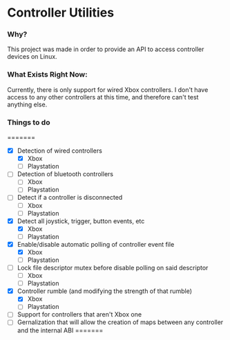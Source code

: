 # Controller Utilities

### Why?
This project was made in order to provide an API to access controller devices on Linux. 

### What Exists Right Now:
Currently, there is only support for wired Xbox controllers. I don't have access to any other controllers 
at this time, and therefore can't test anything else.

### Things to do
=======
- [x] Detection of wired controllers
    - [x] Xbox
    - [ ] Playstation
- [ ] Detection of bluetooth controllers
    - [ ] Xbox
    - [ ] Playstation
- [ ] Detect if a controller is disconnected
    - [ ] Xbox
    - [ ] Playstation
- [x] Detect all joystick, trigger, button events, etc
    - [x] Xbox
    - [ ] Playstation
- [x] Enable/disable automatic polling of controller event file
    - [x] Xbox
    - [ ] Playstation
- [ ] Lock file descriptor mutex before disable polling on said descriptor
    - [ ] Xbox
    - [ ] Playstation
- [x] Controller rumble (and modifying the strength of that rumble)
    - [x] Xbox
    - [ ] Playstation
- [ ] Support for controllers that aren't Xbox one
- [ ] Gernalization that will allow the creation of maps between any controller and the internal ABI
=======
